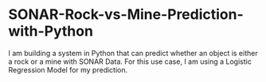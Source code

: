 # SONAR-Rock-vs-Mine-Prediction-with-Python
 I am building a system in Python that can predict whether an object is either a rock or a mine with SONAR Data. For this use case, I am using a Logistic Regression Model for my prediction.
